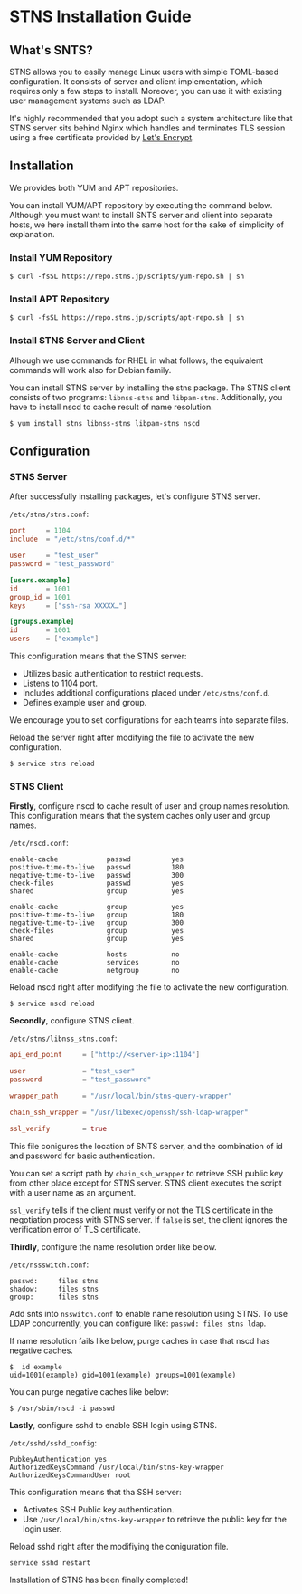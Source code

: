 # STNS Installation Guide

## What's SNTS?

STNS allows you to easily manage Linux users with simple TOML-based configuration. It consists of server and client implementation, which requires only a few steps to install. Moreover, you can use it with existing user management systems such as LDAP.

It's highly recommended that you adopt such a system architecture like that STNS server sits behind Nginx which handles and terminates TLS session using a free certificate provided by [Let's Encrypt](https://letsencrypt.org/).

## Installation

We provides both YUM and APT repositories.

You can install YUM/APT repository by executing the command below. Although you must want to install SNTS server and client into separate hosts, we here install them into the same host for the sake of simplicity of explanation.

### Install YUM Repository

```
$ curl -fsSL https://repo.stns.jp/scripts/yum-repo.sh | sh
```

### Install APT Repository

```
$ curl -fsSL https://repo.stns.jp/scripts/apt-repo.sh | sh
```

### Install STNS Server and Client

Alhough we use commands for RHEL in what follows, the equivalent commands will work also for Debian family.

You can install STNS server by installing the stns package. The STNS client consists of two programs: `libnss-stns` and `libpam-stns`. Additionally, you have to install nscd to cache result of name resolution.

```
$ yum install stns libnss-stns libpam-stns nscd
```

## Configuration

### STNS Server

After successfully installing packages, let's configure STNS server.

`/etc/stns/stns.conf`:

```toml
port     = 1104
include  = "/etc/stns/conf.d/*"

user     = "test_user"
password = "test_password"

[users.example]
id       = 1001
group_id = 1001
keys     = ["ssh-rsa XXXXX…"]

[groups.example]
id       = 1001
users    = ["example"]
```

This configuration means that the STNS server:

* Utilizes basic authentication to restrict requests.
* Listens to 1104 port.
* Includes additional configurations placed under `/etc/stns/conf.d`.
* Defines example user and group.

We encourage you to set configurations for each teams into separate files.

Reload the server right after modifying the file to activate the new configuration.

```
$ service stns reload
```

### STNS Client

**Firstly**, configure nscd to cache result of user and group names resolution. This configuration means that the system caches only user and group names.

`/etc/nscd.conf`:

```
enable-cache            passwd          yes
positive-time-to-live   passwd          180
negative-time-to-live   passwd          300
check-files             passwd          yes
shared                  group           yes

enable-cache            group           yes
positive-time-to-live   group           180
negative-time-to-live   group           300
check-files             group           yes
shared                  group           yes

enable-cache            hosts           no
enable-cache            services        no
enable-cache            netgroup        no
```

Reload nscd right after modifying the file to activate the new configuration.

```
$ service nscd reload
```

**Secondly**, configure STNS client.

`/etc/stns/libnss_stns.conf`:

```toml
api_end_point     = ["http://<server-ip>:1104"]

user              = "test_user"
password          = "test_password"

wrapper_path      = "/usr/local/bin/stns-query-wrapper"

chain_ssh_wrapper = "/usr/libexec/openssh/ssh-ldap-wrapper"

ssl_verify        = true
```

This file conigures the location of SNTS server, and the combination of id and password for basic authentication.

You can set a script path by `chain_ssh_wrapper` to retrieve SSH public key from other place except for STNS server. STNS client executes the script with a user name as an argument.

`ssl_verify` tells if the client must verify or not the TLS certificate in the negotiation process with STNS server. If `false` is set, the client ignores the verification error of TLS certificate.

**Thirdly**, configure the name resolution order like below.

`/etc/nssswitch.conf`:

```
passwd:     files stns
shadow:     files stns
group:      files stns
```

Add snts into `nsswitch.conf` to enable name resolution using STNS. To use LDAP concurrently, you can configure like: `passwd: files stns ldap`.

If name resolution fails like below, purge caches in case that nscd has negative caches.

```
$  id example
uid=1001(example) gid=1001(example) groups=1001(example)
```

You can purge negative caches like below:

```
$ /usr/sbin/nscd -i passwd
```

**Lastly**, configure sshd to enable SSH login using STNS.

`/etc/sshd/sshd_config`:

```
PubkeyAuthentication yes
AuthorizedKeysCommand /usr/local/bin/stns-key-wrapper
AuthorizedKeysCommandUser root
```

This configuration means that tha SSH server:

* Activates SSH Public key authentication.
* Use `/usr/local/bin/stns-key-wrapper` to retrieve the public key for the login user.

Reload sshd right after the modifiying the coniguration file.

```
service sshd restart
```

Installation of STNS has been finally completed!
